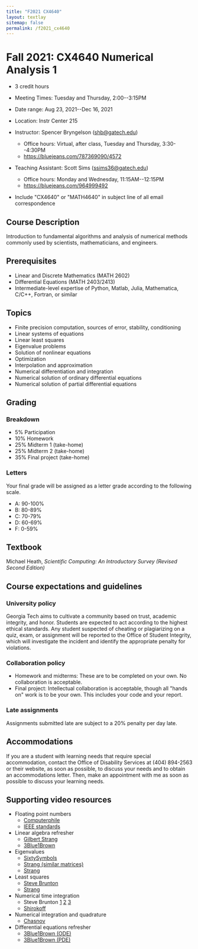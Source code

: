 ```yaml
---
title: "F2021 CX4640"
layout: textlay
sitemap: false
permalink: /f2021_cx4640
---
```


# Fall 2021: CX4640 Numerical Analysis 1

* 3 credit hours
* Meeting Times: Tuesday and Thursday, 2:00--3:15PM
* Date range: Aug 23, 2021--Dec 16, 2021
* Location: Instr Center 215

* Instructor: Spencer Bryngelson (shb@gatech.edu)
  * Office hours: Virtual, after class, Tuesday and Thursday, 3:30--4:30PM
  * https://bluejeans.com/787369090/4572
* Teaching Assistant: Scott Sims (ssims36@gatech.edu)
  * Office hours: Monday and Wednesday, 11:15AM--12:15PM
  * https://bluejeans.com/964999492

* Include "CX4640" or "MATH4640" in subject line of all email correspondence 

## Course Description

Introduction to fundamental algorithms and analysis of numerical methods commonly used by scientists, mathematicians, and engineers. 

## Prerequisites

* Linear and Discrete Mathematics (MATH 2602) 
* Differential Equations (MATH 2403/2413)
* Intermediate-level expertise of Python, Matlab, Julia, Mathematica, C/C++, Fortran, or similar

## Topics

* Finite precision computation, sources of error, stability, conditioning
* Linear systems of equations
* Linear least squares 
* Eigenvalue problems
* Solution of nonlinear equations
* Optimization
* Interpolation and approximation
* Numerical differentiation and integration
* Numerical solution of ordinary differential equations
* Numerical solution of partial differential equations

## Grading

### Breakdown 

*  5% Participation
* 10% Homework
* 25% Midterm 1 (take-home)
* 25% Midterm 2 (take-home)
* 35% Final project (take-home)

### Letters

Your final grade will be assigned as a letter grade according to the following scale. 

* A: 90-100%
* B: 80-89%
* C: 70-79%
* D: 60-69%
* F: 0-59%

## Textbook

Michael Heath, *Scientific Computing: An Introductory Survey (Revised Second Edition)* 

## Course expectations and guidelines

### University policy 

Georgia Tech aims to cultivate a community based on trust, academic integrity, and honor.
Students are expected to act according to the highest ethical standards.
Any student suspected of cheating or plagiarizing on a quiz, exam, or assignment will be reported to the Office of Student Integrity, which will investigate the incident and identify the appropriate penalty for violations.

### Collaboration policy

* Homework and midterms: These are to be completed on your own. 
No collaboration is acceptable.
* Final project: Intellectual collaboration is acceptable, though all "hands on" work is to be your own. 
This includes your code and your report.

### Late assignments

Assignments submitted late are subject to a 20% penalty per day late.

## Accommodations 

If you are a student with learning needs that require special accommodation, contact the Office of Disability Services at (404) 894-2563 or their website, as soon as possible, to discuss your needs and to obtain an accommodations letter. Then, make an appointment with me as soon as possible to discuss your learning needs.

## Supporting video resources

* Floating point numbers
  - [Computerphile](https://www.youtube.com/watch?v=PZRI1IfStY0)
  * [IEEE standards](https://www.youtube.com/watch?v=RuKkePyo9zk)
* Linear algebra refresher 
  - [Gilbert Strang](https://www.youtube.com/playlist?list=PL49CF3715CB9EF31D)
  - [3Blue1Brown](https://www.youtube.com/playlist?list=PLZHQObOWTQDPD3MizzM2xVFitgF8hE_ab)
* Eigenvalues
  - [SixtySymbols](https://www.youtube.com/watch?v=PFDu9oVAE-g)
  * [Strang (similar matrices)](https://www.youtube.com/watch?v=LKMGo8G7-vk)
  - [Strang](https://www.youtube.com/watch?v=ZTNniGvY5IQ)
* Least squares
  - [Steve Brunton](https://www.youtube.com/watch?v=PjeOmOz9jSY)
  * [Strang](https://www.youtube.com/watch?v=ZUU57Q3CFOU)
* Numerical time integration
  - Steve Brunton 
    [1](https://www.youtube.com/watch?v=rdB9vN2YxKs)
    [2](https://www.youtube.com/watch?v=zdz1q4tJOmE)
    [3](https://www.youtube.com/watch?v=5CXhHx56COo)
  * [Shirokoff](https://www.youtube.com/watch?v=X5-ucBtneVM)
* Numerical integration and quadrature
  * [Chasnov](https://www.youtube.com/watch?v=w2xjlPwYock)
* Differential equations refresher
  * [3Blue1Brown (ODE)](https://youtu.be/p_di4Zn4wz4)
  * [3Blue1Brown (PDE)](https://youtu.be/ly4S0oi3Yz8)

